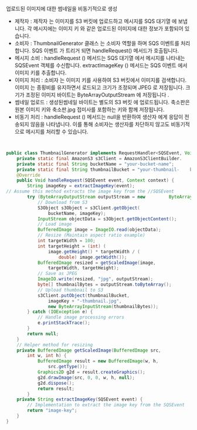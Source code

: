 업로드된 이미지에 대한 썸네일을 비동기적으로 생성

- 제작자 :
제작자 는 이미지를 S3 버킷에 업로드하고 메시지를 SQS 대기열 에 보냅니다.
각 메시지에는 이미지 키 와 같은 업로드된 이미지에 대한 정보가 포함되어 있습니다.
- 소비자 :
ThumbnailGenerator 클래스 는 소비자 역할을 하며 SQS 이벤트를 처리합니다.
SQS 이벤트 가 트리거 되면 handleRequest() 메서드가 호출됩니다.
- 메시지 소비 :
handleRequest () 메서드는 SQS 대기열 에서 메시지를 나타내는 SQSEvent 객체를 수신합니다.
extractImageKey () 메서드는 SQS 이벤트 에서 이미지 키를 추출합니다.
- 이미지 처리 :
소비자 는 이미지 키를 사용하여 S3 버킷에서 이미지를 검색합니다.
이미지 는 종횡비를 유지하면서 로드되고 크기가 조정되며 JPEG 로 저장됩니다.
크기가 조정된 이미지 바이트는 ByteArrayOutputStream 에 저장됩니다 .
- 썸네일 업로드 :
생성된썸네일 바이트는 별도의 S3 버킷 에 업로드됩니다.
축소판은 원본 이미지 키와 축소판.jpg 접미사를 포함하는 키와 함께 저장됩니다.
- 비동기 처리 :
handleRequest () 메서드는 null을 반환하여 생산자 에게 응답이 전송되지 않음을 나타냅니다.
이를 통해 소비자는 생산자를 차단하지 않고도 비동기적으로 메시지를 처리할 수 있습니다.



```java


public class ThumbnailGenerator implements RequestHandler<SQSEvent, Void> {
    private static final AmazonS3 s3Client = AmazonS3ClientBuilder.    defaultClient();
    private static final String bucketName = "your-bucket-name";
    private static final String thumbnailBucket = "your-thumbnail-    bucket-name";
    @Override
    public Void handleRequest(SQSEvent event, Context context) {
        String imageKey = extractImageKey(event);
// Assume this method extracts the image key from the //SQSEvent
        try (ByteArrayOutputStream outputStream = new         ByteArrayOutputStream()) {
            // Download from S3
            S3Object s3Object = s3Client.getObject(
                bucketName, imageKey);
            InputStream objectData = s3Object.getObjectContent();
            // Load image
            BufferedImage image = ImageIO.read(objectData);
            // Resize (Maintain aspect ratio example)
            int targetWidth = 100;
            int targetHeight = (int) (
                image.getHeight() * targetWidth / (
                    double) image.getWidth());
            BufferedImage resized = getScaledImage(image,
                targetWidth, targetHeight);
            // Save as JPEG
            ImageIO.write(resized, "jpg", outputStream);
            byte[] thumbnailBytes = outputStream.toByteArray();
            // Upload thumbnail to S3
            s3Client.putObject(thumbnailBucket,
                imageKey + "-thumbnail.jpg",
                new ByteArrayInputStream(thumbnailBytes));
        } catch (IOException e) {
            // Handle image processing errors
            e.printStackTrace();
        }
        return null;
    }
    // Helper method for resizing
    private BufferedImage getScaledImage(BufferedImage src,
        int w, int h) {
            BufferedImage result = new BufferedImage(w, h,
                src.getType());
            Graphics2D g2d = result.createGraphics();
            g2d.drawImage(src, 0, 0, w, h, null);
            g2d.dispose();
            return result;
        }
    private String extractImageKey(SQSEvent event) {
        // Implementation to extract the image key from the SQSEvent
        return "image-key";
    }
}
```
